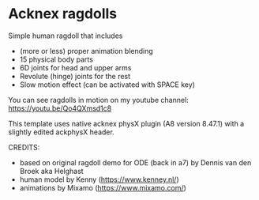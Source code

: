 # Acknex ragdolls

Simple human ragdoll that includes
- (more or less) proper animation blending
- 15 physical body parts
- 6D joints for head and upper arms
- Revolute (hinge) joints for the rest
- Slow motion effect (can be activated with SPACE key)

You can see ragdolls in motion on my youtube channel:
https://youtu.be/Qo4QXmsd1c8 

This template uses native acknex physX plugin (A8 version 8.47.1) with a slightly edited ackphysX header.

CREDITS:
- based on original ragdoll demo for ODE (back in a7) by Dennis van den Broek aka Helghast
- human model by Kenny (https://www.kenney.nl/)
- animations by Mixamo (https://www.mixamo.com/)